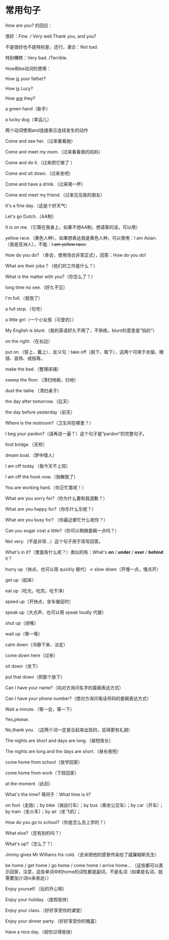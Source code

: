 # 常用句子

How are you? 的回应：

很好：Fine. / Very well.Thank you, and you?

不是很好也不是特别差，还行，凑合：Not bad.

特别糟糕：Very bad. /Terrible.

How和be动词的使用：

How  <u>is</u> your father?

How <u>is</u> Lucy?

How <u>are</u> they?



a green hand（新手）

a lucky dog（幸运儿）



两个动词使用and连接表示连续发生的动作

Come and see her.（过来看看她）

Come and meet my mom.（过来看看我的妈妈）

Come and do it.（过来把它做了 ）

Come and sit down.（过来坐吧）

Come and have a drink.（过来喝一杯）

Come and meet my friend.（过来见见我的朋友）



It's a fine day.（这是个好天气）

Let's go Dutch.（AA制）

It is on me.（它算在我身上，如果不想AA制，想请客的话，可以用）

yellow race.（黄色人种），如果想表达我是黄色人种，可以使用：I am Asian.（我是亚洲人），不能：~~I am yellow race.~~



How do you do? （幸会，使用场合非常正式），回答：How do you do!

What are their jobs？（他们的工作是什么？）



What is the matter with you?（你怎么了？）

long time no see.（好久不见）



I'm full.（我饱了）

a full stop.（句号）

a little girl（一个小女孩（可爱的））



My English is blunt.（我的英语好久不用了，不熟练。blunt的意思是“钝的”）

on the right.（在右边）



put on.（穿上、戴上），反义句：take off（脱下、取下），这两个可用于衣服、眼镜、首饰、戒指等。



make the bad.（整理床铺）

sweep the floor.（清扫地板，扫地）

dust the table.（清扫桌子）



the day after tomorrow.（后天）

the day before yesterday（前天）



Where is the restroom?（卫生间在哪里？）



I beg your pardon?（请再说一遍？）这个句子是“pardon”的完整句子。

foot bridge.（天桥）



dream boat.（梦中情人）



I am off today.（我今天不上班）

I am off the hook now.（我解脱了）



You are working hard.（你正忙着呢！）



What are you sorry for?（你为什么要和我道歉？）

What are you happy for?（你乐什么乐呢？）

What are you busy for? （你最近都忙什么呢你？）



Can you sugar coat a little?（你可以稍微委婉一点吗？）



Not very.（不是非常...）这个句子用于简写回答。

What's in it?（里面有什么呢？）类似的有：What's **on** / **under** / **over** / **behind** it？



hurry up（快点，也可以用 quickly 替代）-> slow down（开慢一点，慢点开）

get up（起床）

eat up（吃光，吃完，吃干净）

speed up（开快点，坐车催促时）

speak up（大点声，也可以用 speak loudly 代替）

shut up（闭嘴）

wait up（等一等）

calm down（冷静下来、淡定）

come down here（过来）

sit down（坐下）

put that down（把那个放下）



Can I have your name?（向对方询问名字的委婉表达方式）

Can I have your phone number?（想对方询问电话号码的委婉表达方式）



Wait a minute.（等一会，等一下）

Yes,please.

No,thank you. （这两个词一定是合起来出现的，显得更有礼貌）



The nights are short and days are long.（昼短夜长）

The nights are long and the days are short.（昼长夜短）



come home from school（放学回家）

come home from work（下班回家）



at the moment（此刻）



What's the time? 等同于：What time is it?



on foot（走路）；by bike（骑自行车）；by bus（乘坐公交车）；by car（开车）；by train（坐火车）；by air（坐飞机）；

How do you go to school?（你是怎么去上学的？）



What else?（还有别的吗？）

What's up?（怎么了？）



Jimmy gives Mr.Williams his cold.（吉米把他的感冒传染给了威廉姆斯先生）



be home / get home / go home / come home / arrive home... （这些都可以表示回家，注意，这些单词中的home的词性都是副词，不是名词（如果是名词，就需要加介词to来表达））



Enjoy yourself.（玩的开心啊）

Enjoy your holiday.（度假愉快）

Enjoy your class.（好好享受你的课堂）

Enjoy your dinner party.（好好享受你的晚宴）

Have a nice day.（祝你过得愉快）




